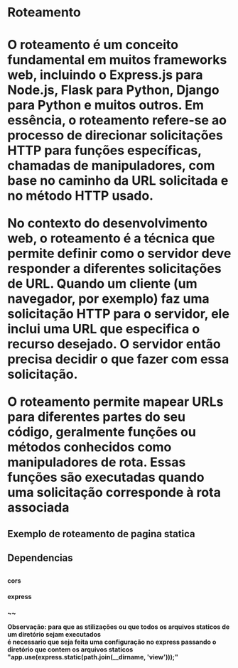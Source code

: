 <h1>Roteamento<h1>

<p>O roteamento é um conceito fundamental em muitos frameworks web, incluindo o Express.js para Node.js, Flask para Python, Django para Python e muitos outros. Em essência, o roteamento refere-se ao processo de direcionar solicitações HTTP para funções específicas, chamadas de manipuladores, com base no caminho da URL solicitada e no método HTTP usado.<p>

<p>No contexto do desenvolvimento web, o roteamento é a técnica que permite definir como o servidor deve responder a diferentes solicitações de URL. Quando um cliente (um navegador, por exemplo) faz uma solicitação HTTP para o servidor, ele inclui uma URL que especifica o recurso desejado. O servidor então precisa decidir o que fazer com essa solicitação.<p>

<p>O roteamento permite mapear URLs para diferentes partes do seu código, geralmente funções ou métodos conhecidos como manipuladores de rota. Essas funções são executadas quando uma solicitação corresponde à rota associada<p>

<h2>Exemplo de roteamento de pagina statica<h2>

<h2>Dependencias<h2>
<h4>cors<h4>
<h4>express<h4>

~~

<p>Observação: para que as stilizações ou que todos os arquivos staticos de um diretório sejam executados <br>
é necessario que seja feita uma configuração no express passando o diretório que contem os arquivos staticos <br>
"app.use(express.static(path.join(__dirname, 'view')));"
<p>